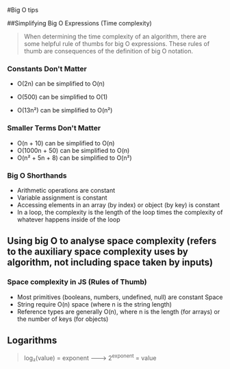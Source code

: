 #Big O tips

##Simplifying Big O Expressions (Time complexity)

> When determining the time complexity of an algorithm, there are some helpful rule of thumbs for big O expressions.
>These rules of thumb are consequences of the definition of big O notation.

### Constants Don't Matter

* O(2n) can be simplified to O(n)

* O(500) can be simplified to O(1)

* O(13n²) can be simplified to O(n²)

### Smaller Terms Don't Matter

* O(n + 10) can be simplified to O(n)
* O(1000n + 50) can be simplified to O(n)
* O(n² + 5n + 8) can be simplified to O(n²)

### Big O Shorthands

* Arithmetic operations are constant
* Variable assignment is constant
* Accessing elements in an array (by index) or object (by key)
  is constant
* In a loop, the complexity is the length of the loop times
  the complexity of whatever happens inside of the loop

## Using big O to analyse space complexity (refers to the auxiliary space complexity uses by algorithm, not including space taken by inputs)

### Space complexity in JS (Rules of Thumb)

* Most primitives (booleans, numbers, undefined, null) are constant Space
* String require O(n) space (where n is the string length)
* Reference types are generally O(n), where n is the length (for arrays)
  or the number of keys (for objects)

## Logarithms

> log₂(value) = exponent ---> 2<sup>exponent</sup> = value
